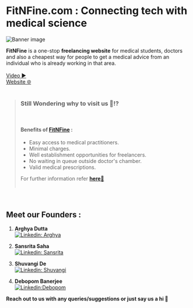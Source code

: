 # FitNFine.com : Connecting tech with medical science

![Banner image](https://user-images.githubusercontent.com/94488557/202274501-d33b11be-3944-46f3-9e8e-7664dc0744ba.png)

**FitNFine** is a one-stop **freelancing website** for medical students, doctors and also a cheapest way for people to get a medical advice from an individual who is already working in that area. <br><br>
[Video ▶](https://drive.google.com/file/d/1NRMoSDEH9FDmCSydjhFBfpdzzTrdf8Sv/view?usp=sharing)<br>
[Website 🌐](https://fitnfinebyreact.netlify.app/)<br><br>

> ### Still Wondering why to visit us 🤔⁉️
> <br>
>
> #### Benefits of [FitNFine](https://fitnfinebyreact.netlify.app/) :
>
> - Easy access to medical practitioners.
> - Minimal charges.
> - Well establishment opportunities for freelancers.
> - No waiting in queue outside doctor's chamber.
> - Valid medical prescriptions.
>
> For further information refer **[here📘](https://1drv.ms/p/s!AjFq5jxJ2XJ0hW4oYP7pSQknGKYw?e=49BNn8)** <br><br>

<br>

## Meet our Founders :

1. **Arghya Dutta**<br>[![Linkedin: Arghya](https://img.shields.io/badge/-Arghya-blue?style=flat-square&logo=Linkedin&logoColor=white&link=https://www.linkedin.com/in/arghya-dutta-623617229)](https://www.linkedin.com/in/arghya-dutta-623617229)

2. **Sansrita Saha** <br>[![Linkedin: Sansrita](https://img.shields.io/badge/-Sansrita-blue?style=flat-square&logo=Linkedin&logoColor=white&link=https://www.linkedin.com/in/sansrita-saha-068246228)](https://www.linkedin.com/in/sansrita-saha-068246228)

3. **Shuvangi De** <br>
   [![Linkedin: Shuvangi](https://img.shields.io/badge/-Shuvangi-blue?style=flat-square&logo=Linkedin&logoColor=white&link=https://www.linkedin.com/in/shuvangi-de-369071236)](https://www.linkedin.com/in/shuvangi-de-369071236)

4. **Debopom Banerjee**<br>
   [![Linkedin:Debopom](https://img.shields.io/badge/-Debopom-blue?style=flat-square&logo=Linkedin&logoColor=white&link=https://www.linkedin.com/in/debopom-banerjee-a35123215/)](https://www.linkedin.com/in/debopom-banerjee-a35123215/)

**Reach out to us with any queries/suggestions or just say us a hi 💌**
